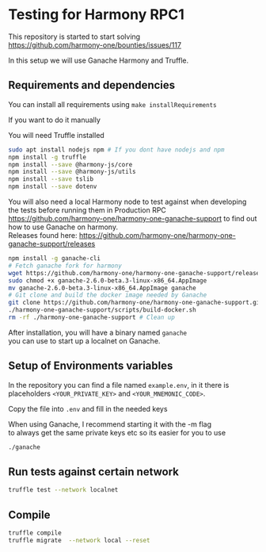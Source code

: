 # Testing for Harmony RPC1
This repository is started to start solving  
https://github.com/harmony-one/bounties/issues/117

In this setup we will use Ganache Harmony and Truffle.


## Requirements and dependencies
You can install all requirements using `make installRequirements`

If you want to do it manually 

You will need Truffle installed
```bash
sudo apt install nodejs npm # If you dont have nodejs and npm
npm install -g truffle
npm install --save @harmony-js/core
npm install --save @harmony-js/utils
npm install --save tslib
npm install --save dotenv
```

You will also need a local Harmony node to test against when developing the tests before running them in Production RPC  
https://github.com/harmony-one/harmony-one-ganache-support to find out how to use Ganache on harmony.  
Releases found here: https://github.com/harmony-one/harmony-one-ganache-support/releases

```bash
npm install -g ganache-cli
# Fetch ganache fork for harmony
wget https://github.com/harmony-one/harmony-one-ganache-support/releases/download/ganache-harmony-one-2.6.0-beta.3/ganache-2.6.0-beta.3-linux-x86_64.AppImage
sudo chmod +x ganache-2.6.0-beta.3-linux-x86_64.AppImage
mv ganache-2.6.0-beta.3-linux-x86_64.AppImage ganache
# Git clone and build the docker image needed by Ganache
git clone https://github.com/harmony-one/harmony-one-ganache-support.git
./harmony-one-ganache-support/scripts/build-docker.sh
rm -rf ./harmony-one-ganache-support # Clean up
```

After installation, you will have a binary named `ganache`  
you can use to start up a localnet on Ganache.  

## Setup of Environments variables
In the repository you can find a file named `example.env`, in it 
there is placeholders `<YOUR_PRIVATE_KEY>` and `<YOUR_MNEMONIC_CODE>`.  

Copy the file into `.env` and fill in the needed keys  

When using Ganache, I recommend starting it with the -m flag  
to always get the same private keys etc so its easier for you to use  

```bash
./ganache
```

## Run tests against certain network
```bash
truffle test --network localnet
```

## Compile
```bash
truffle compile 
truffle migrate  --network local --reset
```